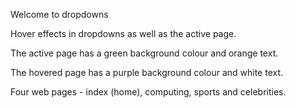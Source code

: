  Welcome to dropdowns
 
 Hover effects in dropdowns as well as the active page.
 
 The active page has a green background colour and orange text.
 
 The hovered page has a purple background colour and white text.
 
 Four web pages - index (home), computing, sports and celebrities.
 
 